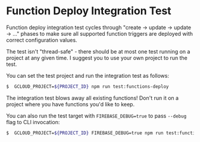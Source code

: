 # Function Deploy Integration Test

Function deploy integration test cycles through "create -> update -> update -> ..." phases to make sure all supported function triggers are deployed with correct configuration values.

The test isn't "thread-safe" - there should be at most one test running on a project at any given time. I suggest you to use your own project to run the test.

You can set the test project and run the integration test as follows:

```bash
$  GCLOUD_PROJECT=${PROJECT_ID} npm run test:functions-deploy
```

The integration test blows away all existing functions! Don't run it on a project where you have functions you'd like to keep.

You can also run the test target with `FIREBASE_DEBUG=true` to pass `--debug` flag to CLI invocation:

```bash
$  GCLOUD_PROJECT=${PROJECT_ID} FIREBASE_DEBUG=true npm run test:functions-deploy
```
